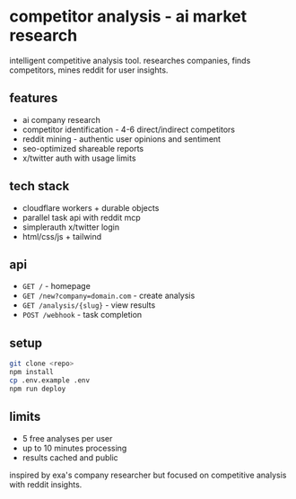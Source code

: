 # competitor analysis - ai market research

intelligent competitive analysis tool. researches companies, finds competitors, mines reddit for user insights.

## features

- ai company research
- competitor identification - 4-6 direct/indirect competitors
- reddit mining - authentic user opinions and sentiment
- seo-optimized shareable reports
- x/twitter auth with usage limits

## tech stack

- cloudflare workers + durable objects
- parallel task api with reddit mcp
- simplerauth x/twitter login
- html/css/js + tailwind

## api

- `GET /` - homepage
- `GET /new?company=domain.com` - create analysis
- `GET /analysis/{slug}` - view results
- `POST /webhook` - task completion

## setup

```bash
git clone <repo>
npm install
cp .env.example .env
npm run deploy
```

## limits

- 5 free analyses per user
- up to 10 minutes processing
- results cached and public

inspired by exa's company researcher but focused on competitive analysis with reddit insights.
